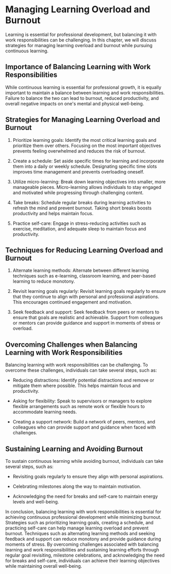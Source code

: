 Managing Learning Overload and Burnout
================================================================================================

Learning is essential for professional development, but balancing it with work responsibilities can be challenging. In this chapter, we will discuss strategies for managing learning overload and burnout while pursuing continuous learning.

Importance of Balancing Learning with Work Responsibilities
-----------------------------------------------------------

While continuous learning is essential for professional growth, it is equally important to maintain a balance between learning and work responsibilities. Failure to balance the two can lead to burnout, reduced productivity, and overall negative impacts on one's mental and physical well-being.

Strategies for Managing Learning Overload and Burnout
-----------------------------------------------------

1. Prioritize learning goals: Identify the most critical learning goals and prioritize them over others. Focusing on the most important objectives prevents feeling overwhelmed and reduces the risk of burnout.

2. Create a schedule: Set aside specific times for learning and incorporate them into a daily or weekly schedule. Designating specific time slots improves time management and prevents overloading oneself.

3. Utilize micro-learning: Break down learning objectives into smaller, more manageable pieces. Micro-learning allows individuals to stay engaged and motivated while progressing through challenging content.

4. Take breaks: Schedule regular breaks during learning activities to refresh the mind and prevent burnout. Taking short breaks boosts productivity and helps maintain focus.

5. Practice self-care: Engage in stress-reducing activities such as exercise, meditation, and adequate sleep to maintain focus and productivity.

Techniques for Reducing Learning Overload and Burnout
-----------------------------------------------------

1. Alternate learning methods: Alternate between different learning techniques such as e-learning, classroom learning, and peer-based learning to reduce monotony.

2. Revisit learning goals regularly: Revisit learning goals regularly to ensure that they continue to align with personal and professional aspirations. This encourages continued engagement and motivation.

3. Seek feedback and support: Seek feedback from peers or mentors to ensure that goals are realistic and achievable. Support from colleagues or mentors can provide guidance and support in moments of stress or overload.

Overcoming Challenges when Balancing Learning with Work Responsibilities
------------------------------------------------------------------------

Balancing learning with work responsibilities can be challenging. To overcome these challenges, individuals can take several steps, such as:

* Reducing distractions: Identify potential distractions and remove or mitigate them where possible. This helps maintain focus and productivity.

* Asking for flexibility: Speak to supervisors or managers to explore flexible arrangements such as remote work or flexible hours to accommodate learning needs.

* Creating a support network: Build a network of peers, mentors, and colleagues who can provide support and guidance when faced with challenges.

Sustaining Learning and Avoiding Burnout
----------------------------------------

To sustain continuous learning while avoiding burnout, individuals can take several steps, such as:

* Revisiting goals regularly to ensure they align with personal aspirations.

* Celebrating milestones along the way to maintain motivation.

* Acknowledging the need for breaks and self-care to maintain energy levels and well-being.

In conclusion, balancing learning with work responsibilities is essential for achieving continuous professional development while minimizing burnout. Strategies such as prioritizing learning goals, creating a schedule, and practicing self-care can help manage learning overload and prevent burnout. Techniques such as alternating learning methods and seeking feedback and support can reduce monotony and provide guidance during moments of stress. By overcoming challenges associated with balancing learning and work responsibilities and sustaining learning efforts through regular goal revisiting, milestone celebrations, and acknowledging the need for breaks and self-care, individuals can achieve their learning objectives while maintaining overall well-being.
